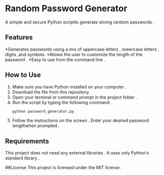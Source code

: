 # Random Password Generator
A simple and secure Python scriptto generate strong random passwords .

## Features
*Generates passwords using a mix of uppercase letters , lowercase letters , digits ,and symbols.
*Allows the user to customize the length of the password .
*Easy to use from the command line .

## How to Use
1. Make sure you have Python installed on your computer .
2. Download the file from this repository.
3. Open your terminal or command prompt in the project folder .
4. Run the script by typing the following command:
   ```bash
   python password_generator.py
   ```
5. Follow the instructions on the screen . Enter your desired password lengthwhen prompted .

## Requirements
This project does not need any external libraries . It uses only Python's standard library .

##License 
This project is licensed under the MIT license.

